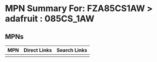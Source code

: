 



# MPN Summary For: FZA85CS1AW > adafruit : 085CS_1AW

## MPNs
  

|MPN|Direct Links|Search Links|
| :--- | :--- | :--- |
||||
